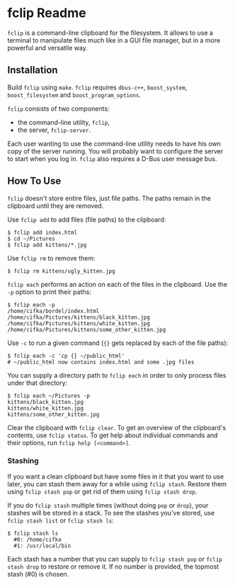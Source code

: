 fclip Readme
============
`fclip` is a command-line clipboard for the filesystem. It allows to use a terminal
to manipulate files much like in a GUI file manager, but in a more powerful and
versatile way.

Installation
------------
Build `fclip` using `make`. `fclip` requires `dbus-c++`, `boost_system`, `boost_filesystem` and `boost_program_options`.

`fclip` consists of two components:
* the command-line utility, `fclip`,
* the server, `fclip-server`.

Each user wanting to use the command-line utility needs to have his own copy of
the server running. You will probably want to configure the server to start when
you log in. `fclip` also requires a D-Bus user message bus.

How To Use
----------
`fclip` doesn't store entire files, just file paths. The paths remain in the clipboard
until they are removed.

Use `fclip add` to add files (file paths) to the clipboard:

    $ fclip add index.html
    $ cd ~/Pictures
    $ fclip add kittens/*.jpg

Use `fclip rm` to remove them:

    $ fclip rm kittens/ugly_kitten.jpg

`fclip each` performs an action on each of the files in the clipboard. Use the `-p` option to print their paths:

    $ fclip each -p
    /home/cifka/bordel/index.html
    /home/cifka/Pictures/kittens/black_kitten.jpg
    /home/cifka/Pictures/kittens/white_kitten.jpg
    /home/cifka/Pictures/kittens/some_other_kitten.jpg

Use `-c` to run a given command
(`{}` gets replaced by each of the file paths):

    $ fclip each -c 'cp {} ~/public_html'
    # ~/public_html now contains index.html and some .jpg files
    
You can supply a directory path to `fclip each` in order to only process files under that directory:

    $ fclip each ~/Pictures -p
    kittens/black_kitten.jpg
    kittens/white_kitten.jpg
    kittens/some_other_kitten.jpg

Clear the clipboard with `fclip clear`. To get an overview of the clipboard's contents, use `fclip status`.
To get help about individual commands and their options, run `fclip help [<command>]`.

### Stashing
If you want a clean clipboard but have some files in it that you want to use later, you can stash them away
for a while using `fclip stash`. Restore them using `fclip stash pop` or get rid of them using
`fclip stash drop`.

If you do `fclip stash` multiple times (without doing `pop` or `drop`), your stashes will be stored in a stack. 
To see the stashes you've stored, use `fclip stash list` or `fclip stash ls`:

    $ fclip stash ls
      #0: /home/cifka
      #1: /usr/local/bin
      
Each stash has a number that you can supply to `fclip stash pop` or `fclip stash drop` to restore
or remove it. If no number is provided, the topmost stash (#0) is chosen.
